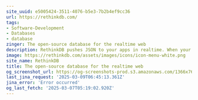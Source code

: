 ```yaml
---
site_uuid: e5005424-3511-4076-b5e3-7b2b4ef9cc36
url: https://rethinkdb.com/
tags:
- Software-Development
- Databases
- database
zinger: The open-source database for the realtime web
description: RethinkDB pushes JSON to your apps in realtime. When your app polls for data, it becomes slow, unscalable, and cumbersome to maintain. RethinkDB is the open-source, scalable database that makes building realtime apps dramatically easier.
image: https://rethinkdb.com/assets/images/icons/icon-menu-white.png
site_name: RethinkDB
title: The open-source database for the realtime web
og_screenshot_url: https://og-screenshots-prod.s3.amazonaws.com/1366x768/80/false/b72c7024dc043ca77c44e242b4361c4ef08510faa5ee5882bad3b845cb00d77c.jpeg
last_jina_request: '2025-03-09T06:45:13.361Z'
jina_error: 'Error occurred'
og_last_fetch: '2025-03-07T05:19:02.920Z'
---
```


